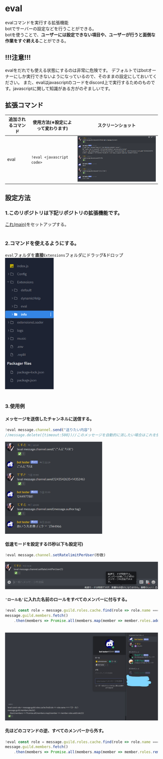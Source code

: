 # eval
evalコマンドを実行する拡張機能<br>
botでサーバーの設定などを行うことができる。<br>
botを使うことで、**ユーザーには設定できない項目や、ユーザーが行うと面倒な作業をすぐ終える**ことができる。
## !!!注意!!!
evalをだれでも使える状態にするのは非常に危険です。
デフォルトではbotオーナーにしか実行できないようになっているので、そのままの設定にしておいてください。
また、evalはjavascriptのコードをdiscord上で実行するためのものです。javascriptに関して知識がある方がのぞましいです。

## 拡張コマンド
|追加されるコマンド|使用方法(※設定によって変わります)|スクリーンショット|
|---|---|---|
|eval|`!eval <javascript code>`|<img src="https://github.com/MakeYourOwnDiscordBot/assets/blob/main/IMAGES/eval-command.png" width="640px">|

## 設定方法

### 1.このリポジトリは下記リポジトリの拡張機能です。
[これ(main)](https://github.com/MakeYourOwnDiscordBot/main)をセットアップする。<br><br>
### 2.コマンドを使えるようにする。
`eval`フォルダを**直接**`Extensions`フォルダにドラッグ&ドロップ<br>
<img src="https://github.com/MakeYourOwnDiscordBot/assets/blob/main/IMAGES/info-folder.png" width=160px>
<br><br>
### 3.使用例
#### メッセージを送信したチャンネルに送信する。
```javascript
!eval message.channel.send("送りたい内容")
//message.delete({timeout:500})//このメッセージを自動的に消したい場合はこれを使う
```
<img src="https://github.com/MakeYourOwnDiscordBot/assets/blob/main/IMAGES/eval-content.png" width="320px">
<br>

#### 低速モードを設定する(5秒以下も設定可)
```javascript
!eval message.channel.setRatelimitPerUser(秒数)
```
<img src="https://github.com/MakeYourOwnDiscordBot/assets/blob/main/IMAGES/eval-setRateLimit.png" width="640px"><br>

#### `'ロール名'`に入れた名前のロールをすべてのメンバーに付与する。
```javascript
!eval const role = message.guild.roles.cache.find(role => role.name === 'ロール名')
message.guild.members.fetch()
    .then(members => Promise.all(members.map(member => member.roles.add(role))))
```
<br><img src="https://github.com/MakeYourOwnDiscordBot/assets/blob/main/IMAGES/eval-roleadd.jpg" width="640px"><br>

#### 先ほどのコマンドの逆、すべてのメンバーから外す。
```javascript
!eval const role = message.guild.roles.cache.find(role => role.name === 'ロール名')
message.guild.members.fetch()
    .then(members => Promise.all(members.map(member => member.roles.remove(role))))
```
<br>

